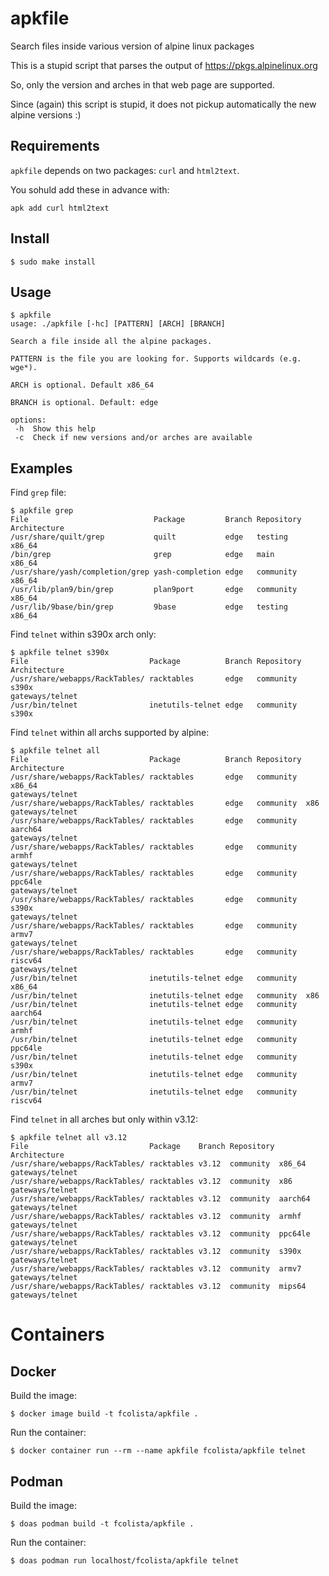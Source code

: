 # apkfile
Search files inside various version of alpine linux packages

This is a stupid script that parses the output of https://pkgs.alpinelinux.org

So, only the version and arches in that web page are supported.

Since (again) this script is stupid, it does not pickup automatically the new alpine versions :)

## Requirements

`apkfile` depends on two packages: `curl` and `html2text`.

You sohuld add these in advance with:

```
apk add curl html2text
```

## Install

```
$ sudo make install
```

## Usage

```
$ apkfile
usage: ./apkfile [-hc] [PATTERN] [ARCH] [BRANCH]

Search a file inside all the alpine packages.

PATTERN is the file you are looking for. Supports wildcards (e.g. wge*).

ARCH is optional. Default x86_64

BRANCH is optional. Default: edge

options:
 -h  Show this help
 -c  Check if new versions and/or arches are available
```

## Examples

Find `grep` file:

```
$ apkfile grep
File                            Package         Branch Repository Architecture
/usr/share/quilt/grep           quilt           edge   testing    x86_64
/bin/grep                       grep            edge   main       x86_64
/usr/share/yash/completion/grep yash-completion edge   community  x86_64
/usr/lib/plan9/bin/grep         plan9port       edge   community  x86_64
/usr/lib/9base/bin/grep         9base           edge   testing    x86_64
```

Find `telnet` within s390x arch only:

```
$ apkfile telnet s390x
File                           Package          Branch Repository Architecture
/usr/share/webapps/RackTables/ racktables       edge   community  s390x
gateways/telnet
/usr/bin/telnet                inetutils-telnet edge   community  s390x
```

Find `telnet` within all archs supported by alpine:

```
$ apkfile telnet all
File                           Package          Branch Repository Architecture
/usr/share/webapps/RackTables/ racktables       edge   community  x86_64
gateways/telnet
/usr/share/webapps/RackTables/ racktables       edge   community  x86
gateways/telnet
/usr/share/webapps/RackTables/ racktables       edge   community  aarch64
gateways/telnet
/usr/share/webapps/RackTables/ racktables       edge   community  armhf
gateways/telnet
/usr/share/webapps/RackTables/ racktables       edge   community  ppc64le
gateways/telnet
/usr/share/webapps/RackTables/ racktables       edge   community  s390x
gateways/telnet
/usr/share/webapps/RackTables/ racktables       edge   community  armv7
gateways/telnet
/usr/share/webapps/RackTables/ racktables       edge   community  riscv64
gateways/telnet
/usr/bin/telnet                inetutils-telnet edge   community  x86_64
/usr/bin/telnet                inetutils-telnet edge   community  x86
/usr/bin/telnet                inetutils-telnet edge   community  aarch64
/usr/bin/telnet                inetutils-telnet edge   community  armhf
/usr/bin/telnet                inetutils-telnet edge   community  ppc64le
/usr/bin/telnet                inetutils-telnet edge   community  s390x
/usr/bin/telnet                inetutils-telnet edge   community  armv7
/usr/bin/telnet                inetutils-telnet edge   community  riscv64
```

Find `telnet` in all arches but only within v3.12:

```
$ apkfile telnet all v3.12
File                           Package    Branch Repository Architecture
/usr/share/webapps/RackTables/ racktables v3.12  community  x86_64
gateways/telnet
/usr/share/webapps/RackTables/ racktables v3.12  community  x86
gateways/telnet
/usr/share/webapps/RackTables/ racktables v3.12  community  aarch64
gateways/telnet
/usr/share/webapps/RackTables/ racktables v3.12  community  armhf
gateways/telnet
/usr/share/webapps/RackTables/ racktables v3.12  community  ppc64le
gateways/telnet
/usr/share/webapps/RackTables/ racktables v3.12  community  s390x
gateways/telnet
/usr/share/webapps/RackTables/ racktables v3.12  community  armv7
gateways/telnet
/usr/share/webapps/RackTables/ racktables v3.12  community  mips64
gateways/telnet
```

# Containers

## Docker

Build the image:

```
$ docker image build -t fcolista/apkfile .
```

Run the container:

```
$ docker container run --rm --name apkfile fcolista/apkfile telnet
```

## Podman

Build the image:

```
$ doas podman build -t fcolista/apkfile .
```

Run the container:

```
$ doas podman run localhost/fcolista/apkfile telnet
```
